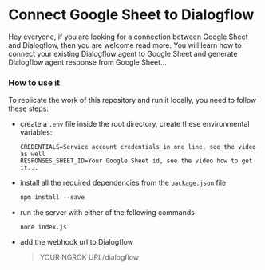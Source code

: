 # Connect Google Sheet to Dialogflow
Hey everyone, if you are looking for a connection between Google Sheet and Dialogflow, then you are welcome read more. You will learn how to connect your existing Dialogflow agent to Google Sheet and generate Dialogflow agent response from Google Sheet...


### How to use it
To replicate the work of this repository and run it locally, you need to follow these steps:
* create a `.env` file inside the root directory, create these environmental variables:
    ```
    CREDENTIALS=Service account credentials in one line, see the video as well
    RESPONSES_SHEET_ID=Your Google Sheet id, see the video how to get it...
    ```
* install all the required dependencies from the `package.json` file
    ```javascript
    npm install --save
    ```
* run the server with either of the following commands
    ```javascrip
    node index.js
    ```
* add the webhook url to Dialogflow

    > YOUR NGROK URL/dialogflow
